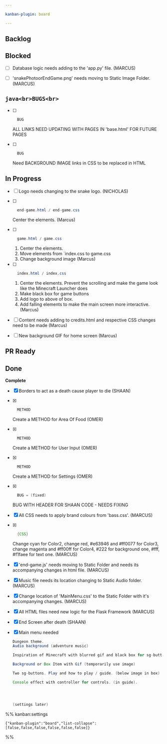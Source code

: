 ```yaml
---

kanban-plugin: board

---
```


## Backlog



## Blocked

- [ ] Database logic needs adding to the 'app.py' file. (MARCUS)
- [ ] 'snakePhotoorEndGame.png' needs moving to Static Image Folder. (MARCUS)


## ```java<br>BUGS<br>```

- [ ] ```java
	BUG
	```
	
	ALL LINKS NEED UPDATING WITH PAGES IN 'base.html' FOR FUTURE PAGES
- [ ] ```java
	BUG
	```
	
	Need BACKGROUND IMAGE links in CSS to be replaced in HTML


## In Progress

- [ ] Logo needs changing to the snake logo. (NICHOLAS)
- [ ] ```java
	end-game.html / end-game.css
	```
	
	Center the elements. (Marcus)
- [ ] ```java
	game.html / game.css
	```
	
	1. Center the elements.
	2. Move elements from `index.css to game.css 
	3. Change background image
	(Marcus)
- [ ] ```java
	index.html / index.css
	```
	
	1. Center the elements. Prevent the scrolling and make the game look like the Minecraft Launcher does
	2. Make black box for game buttons
	3. Add logo to above of box.
	4. Add falling elements to make the main screen more interactive.
	(Marcus)
- [ ] Content needs adding to credits.html and respective CSS changes need to be made (Marcus)
- [ ] New background GIF for home screen (Marcus)


## PR Ready



## Done

**Complete**
- [x] Borders to act as a death cause player to die (SHAAN)
- [x] ```java
	METHOD
	```
	
	Create a METHOD for Area Of Food (OMER)
- [x] ```java
	METHOD
	```
	
	Create a METHOD for User Input (OMER)
- [x] ```java
	METHOD
	```
	
	Create a METHOD for Settings (OMER)
- [x] ```java
	BUG = (fixed)
	```
	
	BUG WITH HEADER FOR SHAAN CODE - NEEDS FIXING
- [x] All CSS needs to apply brand colours from 'bass.css'. (MARCUS)
- [x] ```java
	{CSS}
	```
	
	Change cyan for Color2, change red, #e63946 and #ff0077 for Color3, change magenta and #ff00ff for Color4, #222 for background one, #fff, #f1faee for text one. (MARCUS)
- [x] 'end-game.js' needs moving to Static Folder and needs its accompanying changes in html file. (MARCUS)
- [x] Music file needs its location changing to Static Audio folder. (MARCUS)
- [x] Change location of 'MainMenu.css' to the Static Folder with it's accompanying changes. (MARCUS)
- [x] All HTML files need new logic for the Flask Framework (MARCUS)
- [x] End Screen after death (SHAAN)
- [x] Main menu needed 
	
	```java
	Dungeon theme.
	Audio background (adventure music)
	
	Inspiration of Minecraft with blurred gif and black box for sg-buttons.
	
	Background or Box Item with Gif (temporarily use image)
	
	Two sg-buttons. Play and how to play / guide. (below image in box)
	
	Console effect with controller for controls. (in guide).
	
	
	
	
	(settings later)
	```




%% kanban:settings
```
{"kanban-plugin":"board","list-collapse":[false,false,false,false,false,false]}
```
%%
